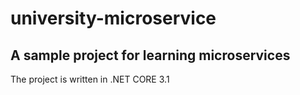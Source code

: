 # university-microservice
## A sample project for learning microservices
The project is written in .NET CORE 3.1
